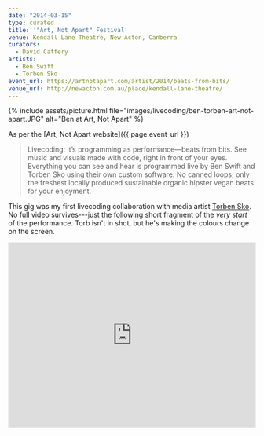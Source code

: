 ```yaml
---
date: "2014-03-15"
type: curated
title: '"Art, Not Apart" Festival'
venue: Kendall Lane Theatre, New Acton, Canberra
curators:
  - David Caffery
artists:
  - Ben Swift
  - Torben Sko
event_url: https://artnotapart.com/artist/2014/beats-from-bits/
venue_url: http://newacton.com.au/place/kendall-lane-theatre/
---
```


{% include assets/picture.html file="images/livecoding/ben-torben-art-not-apart.JPG" alt="Ben at Art,
Not Apart" %}

As per the [Art, Not Apart website]({{ page.event_url }})

> Livecoding: it’s programming as performance—beats from bits. See music and
> visuals made with code, right in front of your eyes. Everything you can see
> and hear is programmed live by Ben Swift and Torben Sko using their own custom
> software. No canned loops; only the freshest locally produced sustainable
> organic hipster vegan beats for your enjoyment.

This gig was my first livecoding collaboration with media artist [Torben
Sko](https://torbensko.com/). No full video survives---just the following short
fragment of the _very start_ of the performance. Torb isn't in shot, but he's
making the colours change on the screen.

<div style="padding:75% 0 0 0;position:relative;"><iframe src="https://player.vimeo.com/video/319671775?color=be2edd" style="position:absolute;top:0;left:0;width:100%;height:100%;" frameborder="0" webkitallowfullscreen mozallowfullscreen allowfullscreen></iframe></div><script src="https://player.vimeo.com/api/player.js"></script>
